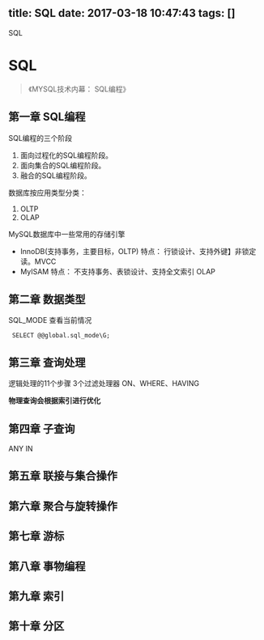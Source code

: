 title: SQL
date: 2017-03-18 10:47:43
tags: []
---

SQL
<!--more-->
# SQL
>《MYSQL技术内幕： SQL编程》

## 第一章 SQL编程
SQL编程的三个阶段
1. 面向过程化的SQL编程阶段。
2. 面向集合的SQL编程阶段。
3. 融合的SQL编程阶段。

数据库按应用类型分类：
1. OLTP
2. OLAP

MySQL数据库中一些常用的存储引擎
* InnoDB(支持事务，主要目标，OLTP)
    特点： 行锁设计、支持外键】非锁定读。MVCC
* MyISAM
    特点： 不支持事务、表锁设计、支持全文索引 OLAP

## 第二章 数据类型
SQL_MODE
查看当前情况
```mysql
 SELECT @@global.sql_mode\G;
```

## 第三章 查询处理
逻辑处理的11个步骤
3个过滤处理器 ON、WHERE、HAVING

**物理查询会根据索引进行优化**

## 第四章 子查询
ANY IN

## 第五章 联接与集合操作


## 第六章 聚合与旋转操作
## 第七章 游标
## 第八章 事物编程
## 第九章 索引
## 第十章 分区











